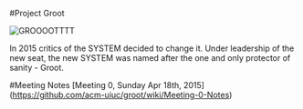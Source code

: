 #Project Groot

![GROOOOTTTT](http://i.kinja-img.com/gawker-media/image/upload/s--ggNWyHhB--/vzgwdzweq9ii9ick8bl4.png "GROOOOOOTTTT")

In 2015 critics of the SYSTEM decided to change it. Under leadership of the new seat, the new SYSTEM was named after the one and only protector of sanity - Groot.

#Meeting Notes
[Meeting 0, Sunday Apr 18th, 2015] (https://github.com/acm-uiuc/groot/wiki/Meeting-0-Notes)
